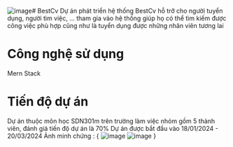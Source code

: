 ![image](https://github.com/devnamnh2k2/BestCv/assets/121742978/dcc3d30f-e8c3-4285-934f-4018150aa012)# BestCv
Dự án phát triển hệ thống BestCv hỗ trỡ cho người tuyển dụng, người tìm việc, ... tham gia vào hệ thống giúp họ có thể tìm kiếm được công việc phù hợp cũng như là tuyển dụng được những nhân viên tương lai

# Công nghệ sử dụng
Mern Stack 

# Tiến độ dự án
Dự án thuộc môn học SDN301m trên trường làm việc nhóm gồm 5 thành viên, đánh giá tiến độ dự án là 70%
Dự án được bắt đầu vào 18/01/2024 - 20/03/2024
Ảnh minh chứng : 
{
![image](https://github.com/devnamnh2k2/BestCv/assets/121742978/346dd059-2778-4f15-ad66-44516da40945)
![image](https://github.com/devnamnh2k2/BestCv/assets/121742978/6844fd0d-4e46-4381-b964-425b41e161f1)
}



